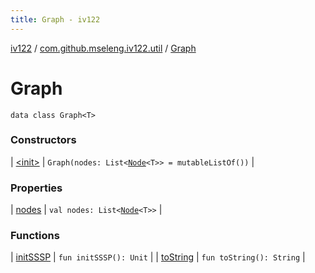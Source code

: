 ```yaml
---
title: Graph - iv122
---
```


[iv122](../../index.md) / [com.github.mseleng.iv122.util](../index.md) / [Graph](.)

# Graph

`data class Graph<T>`

### Constructors

| [&lt;init&gt;](-init-.md) | `Graph(nodes: List<`[`Node`](../-node/index.md)`<T>> = mutableListOf())` |

### Properties

| [nodes](nodes.md) | `val nodes: List<`[`Node`](../-node/index.md)`<T>>` |

### Functions

| [initSSSP](init-s-s-s-p.md) | `fun initSSSP(): Unit` |
| [toString](to-string.md) | `fun toString(): String` |

